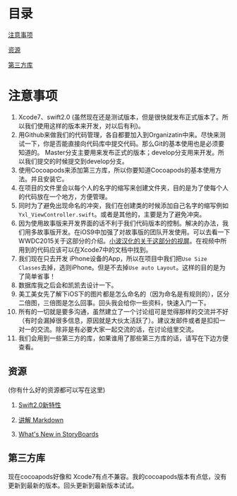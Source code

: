 # 目录

[注意事项](#zhiYiShiXiang)

[资源](#ziYuan)

[第三方库](#disanfang)

<h1 id="zhiYiShiXiang">注意事项</h1>


1. Xcode7、swift2.0 (虽然现在还是测试版本，但是很快就发布正式版本了。所以我们使用这样的版本来开发，对以后有利)。
2. 用Github来做我们的代码管理，各自都要加入到Organizatin中来。尽快来测试一下，你是否能直接向代码库中提交代码。那么Git的基本使用也是必须要知道的。
Master分支主要用来发布正式的版本；develop分支用来开发。所以我们提交的时候提交到develop分支。
3. 使用Cocoapods来添加第三方库，所以你要知道Cocoapods的基本使用方法。并且安装它。
4. 在项目的文件里会以每个人的名字的缩写来创建文件夹，目的是为了使每个人的代码放在一个地方，方便管理。
5. 同时为了避免出现命名的冲突，我们在创建类的时候添加自己名字的缩写例如`Yxl_ViewController.swift`。或者是其他的，主要是为了避免冲突。
6. 因为使用故事版来开发界面的话不利于我们代码版本的控制。解决的办法，我们用多故事版开发。在iOS9中加强了对故事版的团队开发使用。可以去看一下WWDC2015关于这部分的介绍。[小波汉化的关于这部分的视屏](http://www.hcxy.me/course/43)。在视频中所用到的代码应该可以在Xcode7中的文档中找到。
7. 我们现在只去开发 iPhone设备的App，所以在项目中我们把`Use Size Classes`去掉，选则iPhone。但是不去掉`Use auto Layout`。这样的目的是为了简单省事！
8.  数据库我之后会和凯凯去设计一下。
10. 美工美女先了解下iOS下的图片都是怎么命名的（因为命名是有规则的），区分二倍图，三倍图是怎么回事。回头我会给你一些资料，快速入门一下。
11. 所有的一切就是要多沟通，虽然建立了一个讨论组可是觉得那样的交流并不好（有时会漏掉很多信息，原因就是大伙太活跃了）。建议发邮件或者是扣扣一对一的交流。除非是有必要大家一起交流的话，在讨论组里交流。
11. 我们会用到一些第三方的库，如果谁用了那些第三方库的话，请写在下边方便查看。

<h2 id="ziYuan">资源</h2>
(你有什么好的资源都可以写在这里)

1. [Swift2.0新特性](http://segmentfault.com/a/1190000002922232)

2. [讲解 Markdown](http://alfred-sun.github.io/blog/2015/01/10/markdown-syntax-documentation/)
3. [What's New in StoryBoards](http://www.hcxy.me/course/43)




<h2 id = "disanfang">第三方库</h2>
现在cocoapods好像和 Xcode7有点不兼容。我的cocoapods版本有点低，没有更新到最新的版本。回头更新到最新版本试试。
